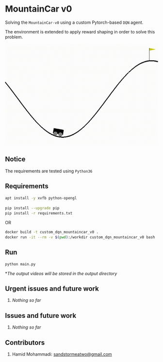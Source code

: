 # MountainCar v0

Solving the `MountainCar-v0` using a custom Pytorch-based `DQN` agent.

The environment is extended to apply reward shaping in order to solve this problem.

![Alt Text](data/output.gif)

## Notice

The requirements are tested using `Python36`


## Requirements


```bash
apt install -y xvfb python-opengl

pip install --upgrade pip
pip install -r requirements.txt
```

OR

```bash
docker build -t custom_dqn_mountaincar_v0 .
docker run -it --rm -v $(pwd):/workdir custom_dqn_mountaincar_v0 bash
```

## Run

```bash
python main.py
```

**The output videos will be stored in the output directory*


## Urgent issues and future work
1. *Nothing so far*


## Issues and future work
1. *Nothing so far*


## Contributors

1. Hamid Mohammadi: <sandstormeatwo@gmail.com>
